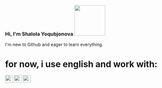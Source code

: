 ### Hi, I'm Shalola Yoqubjonova <img src="https://media2.giphy.com/media/gM5qFksULw54NMWyry/giphy.gif?cid=ecf05e477mpmm8i6q49kmw9npj8z3ltb95358v6yz7dasvao&ep=v1_stickers_search&rid=giphy.gif&ct=s" width="100px">
I'm new to Github and eager to learn everything.<br>
<h1>for now, i use english and work with:</h1>
<img src="[https://assets.stickpng.com/images/5847f5bdcef1014c0b5e489c.png](https://png.pngtree.com/png-vector/20190411/ourmid/pngtree-html-file-document-icon-png-image_927519.jpg)" height="25px">
<img src="https://cdn.freebiesupply.com/logos/large/2x/css3-logo-png-transparent.png" height="25px">
<img src="https://1000logos.net/wp-content/uploads/2020/09/JavaScript-Logo.png" height="25px">
